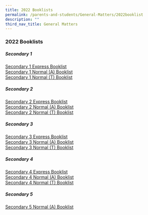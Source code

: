 ```yaml
---
title: 2022 Booklists
permalink: /parents-and-students/General-Matters/2022booklist
description: ""
third_nav_title: General Matters
---
```

### 2022 Booklists

##### Secondary 1

[Secondary 1 Express Booklist](/files/Serangoon%20Secondary%20School%20Booklist%202022%201E.pdf) <br>
[Secondary 1 Normal (A) Booklist](/files/Serangoon%20Secondary%20School%20Booklist%202022%201NA.pdf) <br>
[Secondary 1 Normal (T) Booklist](/files/Serangoon%20Secondary%20School%20Booklist%202022%201NT.pdf)

##### Secondary 2

[Secondary 2 Express Booklist](/files/Serangoon%20Secondary%20School%20Booklist%202022%202E.pdf) <br>
[Secondary 2 Normal (A) Booklist](/files/Serangoon%20Secondary%20School%20Booklist%202022%202NA.pdf) <br>
[Secondary 2 Normal (T) Booklist](/files/Serangoon%20Secondary%20School%20Booklist%202022%202NT.pdf)

##### Secondary 3

[Secondary 3 Express Booklist](/files/Serangoon%20Secondary%20School%20Booklist%202022%203E.pdf) <br>
[Secondary 3 Normal (A) Booklist](/files/Serangoon%20Secondary%20School%20Booklist%202022%203NA.pdf) <br>
[Secondary 3 Normal (T) Booklist](/files/Serangoon%20Secondary%20School%20Booklist%202022%203NT.pdf)

##### Secondary 4

[Secondary 4 Express Booklist](/files/Serangoon%20Secondary%20School%20Booklist%202022%204E.pdf) <br>
[Secondary 4 Normal (A) Booklist](/files/Serangoon%20Secondary%20School%20Booklist%202022%204NA.pdf) <br>
[Secondary 4 Normal (T) Booklist](/files/Serangoon%20Secondary%20School%20Booklist%202022%204NT.pdf)

##### Secondary 5

[Secondary 5 Normal (A) Booklist](/files/Serangoon%20Secondary%20School%20Booklist%202022%205NA.pdf)